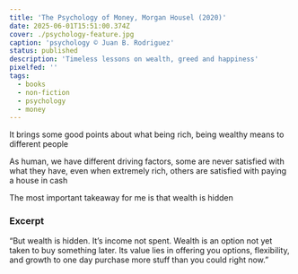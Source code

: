 ```yaml
---
title: 'The Psychology of Money, Morgan Housel (2020)'
date: 2025-06-01T15:51:00.374Z
cover: ./psychology-feature.jpg
caption: 'psychology © Juan B. Rodriguez'
status: published
description: 'Timeless lessons on wealth, greed and happiness'
pixelfed: ''
tags:
  - books
  - non-fiction
  - psychology
  - money
---
```


It brings some good points about what being rich, being wealthy means to different people

As human, we have different driving factors, some are never satisfied with what they have, even when extremely rich, others are satisfied with paying a house in cash

The most important takeaway for me is that wealth is hidden

### Excerpt

“But wealth is hidden. It’s income not spent. Wealth is an option not yet taken to buy something later. Its value lies in offering you options, flexibility, and growth to one day purchase more stuff than you could right now.”

